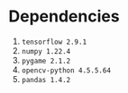 # Dependencies
1. `tensorflow 2.9.1`
2. `numpy 1.22.4`
3. `pygame 2.1.2`
4. `opencv-python 4.5.5.64`
5. `pandas 1.4.2`
